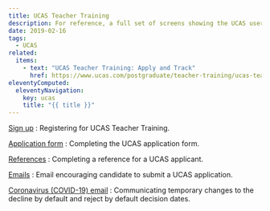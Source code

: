 ```yaml
---
title: UCAS Teacher Training
description: For reference, a full set of screens showing the UCAS user journey.
date: 2019-02-16
tags:
  - UCAS
related:
  items:
    - text: "UCAS Teacher Training: Apply and Track"
      href: https://www.ucas.com/postgraduate/teacher-training/ucas-teacher-training-apply-and-track
eleventyComputed:
  eleventyNavigation:
    key: ucas
    title: "{{ title }}"
---
```


[Sign up](sign-up/)
: Registering for UCAS Teacher Training.

[Application form](application/)
: Completing the UCAS application form.

[References](references/)
: Completing a reference for a UCAS applicant.

[Emails](emails/)
: Email encouraging candidate to submit a UCAS application.

[Coronavirus (COVID-19) email](coronavirus/)
: Communicating temporary changes to the decline by default and reject by default decision dates.
